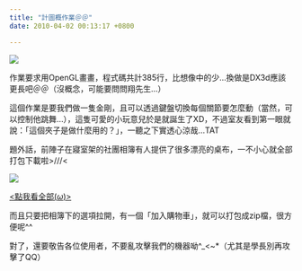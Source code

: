 ```yaml
---
title: "計圖概作業＠＠"
date: 2010-04-02 00:13:17 +0800

---
```


![](/images/slum-area/74_0.png)


作業要求用OpenGL畫畫，程式碼共計385行，比想像中的少&hellip;換做是DX3d應該更長吧＠＠（沒概念，可能要問問翔先生&hellip;）



這個作業是要我們做一隻金剛，且可以透過鍵盤切換每個關節要怎麼動（當然，可以控制他跳舞&hellip;），這隻可愛的小玩意兒於是就誕生了XD，不過室友看到第一眼就說：「這個夾子是做什麼用的？」，一聽之下實透心涼哉&hellip;TAT



題外話，前陣子在寢室架的社團相簿有人提供了很多漂亮的桌布，一不小心就全部打包下載啦&gt;///&lt;


![](/images/slum-area/75_1.jpg)


[&lt;點我看全部(*&omega;*)&gt;](http://nba.twgg.org/album/main.php?g2_view=slideshow.Slideshow&amp;g2_itemId=238)



而且只要把相簿下的選項拉開，有一個「加入購物車」，就可以打包成zip檔，很方便呢^^



對了，還要敬告各位使用者，不要亂攻擊我們的機器呦^_&lt;~*（尤其是學長別再攻擊了QQ）


